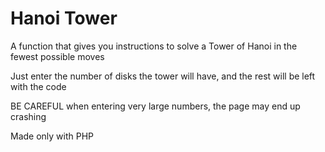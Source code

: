 # Hanoi Tower

A function that gives you instructions to solve a Tower of Hanoi in the fewest possible moves

Just enter the number of disks the tower will have, and the rest will be left with the code

BE CAREFUL when entering very large numbers, the page may end up crashing

Made only with PHP
